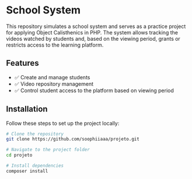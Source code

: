 # School System

This repository simulates a school system and serves as a practice project for applying Object Calisthenics in PHP. The system allows tracking the videos watched by students and, based on the viewing period, grants or restricts access to the learning platform.

## Features

* ✅ Create and manage students
* ✅ Video repository management
* ✅ Control student access to the platform based on viewing period

## Installation

Follow these steps to set up the project locally:

```bash
# Clone the repository
git clone https://github.com/soophiiaaa/projeto.git

# Navigate to the project folder
cd projeto

# Install dependencies
composer install
```
